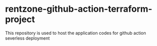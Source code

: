 # rentzone-github-action-terraform-project
This repository is used to host the application codes for github action severless deployment
